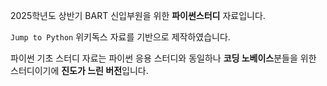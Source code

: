2025학년도 상반기 BART 신입부원을 위한 **파이썬스터디** 자료입니다.

`Jump to Python` 위키독스 자료를 기반으로 제작하였습니다.

파이썬 기초 스터디 자료는 파이썬 응용 스터디와 동일하나 **코딩 노베이스**분들을 위한 스터디이기에 **진도가 느린 버전**입니다.
